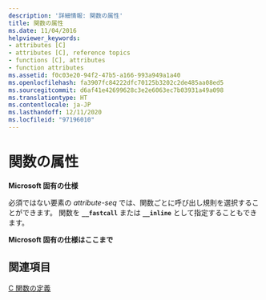 ```yaml
---
description: '詳細情報: 関数の属性'
title: 関数の属性
ms.date: 11/04/2016
helpviewer_keywords:
- attributes [C]
- attributes [C], reference topics
- functions [C], attributes
- function attributes
ms.assetid: f0c03e20-94f2-47b5-a166-993a949a1a40
ms.openlocfilehash: fa3907fc84222dfc70125b3202c2de485aa08ed5
ms.sourcegitcommit: d6af41e42699628c3e2e6063ec7b03931a49a098
ms.translationtype: HT
ms.contentlocale: ja-JP
ms.lasthandoff: 12/11/2020
ms.locfileid: "97196010"
---
```

# <a name="function-attributes"></a>関数の属性

**Microsoft 固有の仕様**

必須ではない要素の *attribute-seq* では、関数ごとに呼び出し規則を選択することができます。 関数を **`__fastcall`** または **`__inline`** として指定することもできます。

**Microsoft 固有の仕様はここまで**

## <a name="see-also"></a>関連項目

[C 関数の定義](../c-language/c-function-definitions.md)
